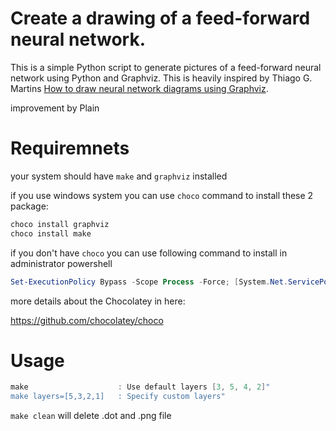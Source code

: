 # Create a drawing of a feed-forward neural network.

This is a simple Python script to generate pictures of a feed-forward neural network using Python and Graphviz. This is heavily inspired by Thiago G. Martins [How to draw neural network diagrams using Graphviz](https://tgmstat.wordpress.com/2013/06/12/draw-neural-network-diagrams-graphviz/).

improvement by Plain

# Requiremnets

your system should have `make` and `graphviz` installed

if you use windows system you can use `choco` command to install these 2 package:

```powershell
choco install graphviz
choco install make
```

if you don't have `choco` you can use following command to install in administrator powershell

```powershell
Set-ExecutionPolicy Bypass -Scope Process -Force; [System.Net.ServicePointManager]::SecurityProtocol = [System.Net.ServicePointManager]::SecurityProtocol -bor 3072; iex ((New-Object System.Net.WebClient).DownloadString('https://community.chocolatey.org/install.ps1'))
```

more details about the Chocolatey in here:

https://github.com/chocolatey/choco

# Usage

```powershell
make               		: Use default layers [3, 5, 4, 2]"
make layers=[5,3,2,1] 	: Specify custom layers"
```

`make clean` will delete .dot and .png file



